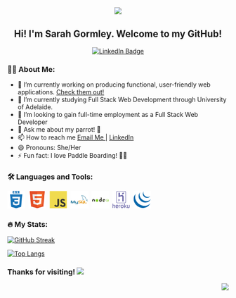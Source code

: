 
<div id="header" align="center">
  <img src="https://media.giphy.com/media/l41lVwqgLWHbGRyFO/giphy.gif" width="100"/>
</div>

## <div id="intro" align="center"> Hi! I'm Sarah Gormley.   Welcome to my GitHub! </div>

<div id="badges" align="center">
  <a href="https://www.linkedin.com/in/sarah-gormley-511451231/">
    <img src="https://img.shields.io/badge/LinkedIn-blue?style=for-the-badge&logo=linkedin&logoColor=white" alt="LinkedIn Badge"/>
  </a>
</div>

### :woman_technologist: About Me: 
- 🔭 I’m currently working on producing functional, user-friendly web applications. <a href="https://github.com/sarahgormley?tab=repositories">Check them out!</a>
- 🌱 I’m currently studying Full Stack Web Development through University of Adelaide.
- 👯 I’m looking to gain full-time employment as a Full Stack Web Developer
- 💬 Ask me about my parrot! :parrot:
- 📫 How to reach me <a href="mailto:sarah.gormley39@gmail,com?Subject=Hello"> Email Me </a> |  <a href="https://www.linkedin.com/in/sarah-gormley/">LinkedIn</a> 
- 😄 Pronouns: She/Her
- ⚡ Fun fact: I love Paddle Boarding! :surfing_woman:

### :hammer_and_wrench: Languages and Tools:
<div>
  <img src="https://github.com/devicons/devicon/blob/master/icons/css3/css3-plain-wordmark.svg"  title="CSS3" alt="CSS" width="40" height="40"/>&nbsp;
  <img src="https://github.com/devicons/devicon/blob/master/icons/html5/html5-original.svg" title="HTML5" alt="HTML" width="40" height="40"/>&nbsp;
  <img src="https://github.com/devicons/devicon/blob/master/icons/javascript/javascript-original.svg" title="JavaScript" alt="JavaScript" width="40" height="40"/>&nbsp;
  <img src="https://github.com/devicons/devicon/blob/master/icons/mysql/mysql-original-wordmark.svg" title="MySQL"  alt="MySQL" width="40" height="40"/>&nbsp;
  <img src="https://github.com/devicons/devicon/blob/master/icons/nodejs/nodejs-original-wordmark.svg" title="NodeJS" alt="NodeJS" width="40" height="40"/>&nbsp;
    <img src="https://github.com/devicons/devicon/blob/master/icons/heroku/heroku-original-wordmark.svg" title="Heroku" alt="Heroku" width="40" height="40"/>&nbsp;
      <img src="https://github.com/devicons/devicon/blob/master/icons/jquery/jquery-original.svg" title="JQuery" alt="JQuery" width="40" height="40"/>&nbsp;
</div>

### :fire: My Stats:

[![GitHub Streak](http://github-readme-streak-stats.herokuapp.com?user=sarahgormley&theme=dark&hide_border=true&date_format=M%20j%5B%2C%20Y%5D)](https://git.io/streak-stats)

[![Top Langs](https://github-readme-stats.vercel.app/api/top-langs/?username=sarahgormley&layout=compact&theme=vision-friendly-dark)](https://github.com/anuraghazra/github-readme-stats)

### Thanks for visiting! <img src="https://media.giphy.com/media/hvRJCLFzcasrR4ia7z/giphy.gif" width="30"/>




<div align="right">
  <img src="https://media.giphy.com/media/8BlEa9XDwxOwdB6mKW/giphy.gif" width="150"/>
</div>


